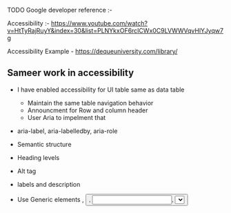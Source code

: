 
TODO Google developer reference :- 

Accessibility :- https://www.youtube.com/watch?v=HtTyRajRuyY&index=30&list=PLNYkxOF6rcICWx0C9LVWWVqvHlYJyqw7g

Accessibility Example - https://dequeuniversity.com/library/

## Sameer work in accessibility
- I have enabled accessibility for UI table same as data table 
    - Maintain the same table navigation behavior
    - Announcment for Row and column header 
    - User Aria to impelment that 

- aria-label, aria-labelledby, aria-role
- Semantic structure 
- Heading levels
- Alt tag 
- labels and description 
- Use Generic elements <a>, <button>, <input>, <select>, <textArea>, <iframe>
- tabIndex = 0 (put element to norman flow), tabIndex = -1 (remove elemnet form normal flow), tabIndex = 1 and above (set navigation tab order)
- label [ for - id ] , [ aria-describedby - id ] combination
- Alt tag
- sr-only, sr-only-focused

## ARIA syntax 
1. aria-lable 
2. aria-labelledby
3. aria-describedby
4. role = "button", role = "group", role = "toolbar", role = "alert"
5. aria-hidden
6. aria-current="currentPageName" [ for breadcrumb ]
7. aria-pressed, aria-disabled
8. aria-expanded, aria-haspopup 

## Benefits of accessibility and SEO

1. More people can access your content
2. A brave ne wworld of devices open for new possibilities 
3. Content is easier to read and understand 
4. Cleaner, more semantic markup
5. Increases `findability` in serach engines 
6. Increases `shareability` on social networks

## Tools to check accessibility
1. Wave chrome extension 
2. AA checker 
3. Color extension
4. Axe node package 

## How do I check accessibility check

Some of the things I look for are:
- Does the tab order make sense and can I reach all controls on the page?
- Is there a clear focus indicator for interactive controls?
- Are there any offscreen elements which should not be focusable?
- Can I traverse the page with a screen reader without getting stuck?
- Is there appropriate alt text on images?
- Do custom controls work with a screen reader?
- Is the user alerted to new content added to the page?
- Are there appropriate headings?
- What about landmark elements?
- Is text high contrast enough to be legible?

And here are some of the tools I like to use:
- Chrome aXe extension: https://goo.gl/67Bm24
- Chrome accessibility devtools extension: https://goo.gl/DvAxi2
- `aXe-core` : https://github.com/dequelabs/axe-core


## Top 10 Accessibility tips

https://aerolab.co/blog/web-accessibility/ 

1. Use Implicit Semantics 

  - Similar to focus, native elements get rich semantics for free.
  - Examples 

    - texfield
    -  button
    -  combobox 

2. Landmarks
      - Some elements act as landmarks. Screen readers can quickly jump to these sections on the page.
      - Examples 
        -  `<h1> ... <h6>`
        -  `<main>`
        -  `<nav>`
        -  `<footer>`
3. Do not depend on color, Add descriptive message along with it.
4. Do not block zoom
    - `<meta name="viewport" content="width=device-width,initial-scale=1,maximum-scale=1">`
    - Don't add `[maximum-scale=1]`
5. Rediscover the alt attribute
    - compulsory to every img tag
    - empty alt attribute is completely valid
    - Screen readers tell the user that an `<img>` tag
    - no need to be redundant and begin your alt with “Picture of
    - alt value should be meaningful
6. Equivalent option of <img /> like SVG 
    - Add `<title>` - for short description
    - Add `<desc>` - for longer description
```
    <symbol id="langIcon">
        <title>Language Icon</title>
        <desc>Longer description</desc>
        <path d="M0 2C6.47 2 2 6.48 2 12s4.47 10 9.99 0h24v24H0z" />
    </symbol>
```

7. Add subtitles and captions to your videos

8. Semantics = accessibility

9. Use the right mark-up
    - Time vs. Datetime
```
        <time>14:54</time> Hours and minutes
        <time>2018-06</time> Year and month
        <time>-03:00</time> Time zones
        <time>2h 32m</time> Harry Potter 2 Duration
        <p>
            CSSConf Argentina took place on 
            <time datetime=”2016-08-07”>August 7th</time>
        </p>
```
8. Button vs. `<a>` tag

    - `<a>` tags are meant to link one file to another or open links in a new tab or in the current one. 
    - However, this tag is not ideal whenever we wish to trigger actions such as hamburger menus or image galleries.
    - The `<button>` element is the right choice for these situations and is usually achievable with JavaScript.
    - Also, the button tag can be easily confused with the input type=”button” but the difference relies in 
      the former being able to take more content (text, image + text or only images).
    -  if the content of a button is not explicit enough (take an “X” in a close button for example), we must add an aria-label attribute to help explain the function.


       ` <button aria-label="Close">X</button>`

9.  Use roles when necessary

    - In order to tell screen reader users that our link triggers an action and it is not, 
      in fact, an ordinary `<a>` tag, we must add the role attribute with the value “button”.

    - When writing your JavaScript you need to call your functions not only on click but also when 
      the user presses the spacebar. 
      
    - This is necessary because the behavior used for buttons is 
      different from the one used for links and the user should be able to trigger the action on 
      either of these commands. 
```
    
      {
            <a href="img/kitten.jpg" 
                role="button" 
                onclick="handleBtnClick(event)" 
                onKeyPress="handleBtnKeyPress(event)"
            >
                Button
            </a>
        
            function handleBtnClick(event) {    
                // Do something
            }
        
            function handleBtnKeyPress(event) {
                // Check to see if space or enter were pressed
                if (event.keyCode === 32 || event.keyCode === 13) {
                    // Prevent the default action to stop scrolling when space is pressed
                    event.preventDefault();
                    
                    // Do something
                }
            }
      }
```
10. aria roles are not usually necessary unless you break the rules

      - “navigation” for the `<nav>` tag
      - “link” for the `<a>` tag

11. On hiding elements
      
      - display: none 
            - Hides element from view and its original space is lost, next element in the flow will take its place.
            - Not readable  <--- IMPORTANT
            - Works everywhere, yay!

      - visibility: hidden;
            - Hides element from view but its original space remains occupied (pretty much like opacity: 0;)
            - Not readable  <--- IMPORTANT
            - Works everywhere, yay!
      
      - HTML5: hidden attribute
            - Same as display: none;
            - Not readable <--- IMPORTANT
            - works IE+ and elsewhere

      - Aria-hidden = “true”
            - Content is displayed in the browser, but not conveyed to the user via the assistive technology
            - Not readable <--- IMPORTANT
            - works IE+ and elsewher
    
      // `BEST OPTION `
      - .visuallyHidden class 
            - Hides the element from view and removes it from workflow 
            - Readable 
            - Works everywhere
```            
  .visually-hidden { 
      position: absolute !important;
      clip: rect(1px 1px 1px 1px); // IE6, IE7 
      clip: rect(1px, 1px, 1px, 1px);
      padding:0 !important;
      border:0 !important;
      height: 1px !important;
      width: 1px !important;
      overflow: hidden;
  }

  body:hover .visually-hidden a, 
  body:hover .visually-hidden input, 
  body:hover .visually-hidden button { 
      display: none !important; 
  }
```

12. Audit and review
    - ChromeVox
    - Accessibility Developer Tools for Chrome
    - Color Filter
    - W3C Validator
    - WAVE


## `WAI- ARIA` 
  
  The Web accessibility initiative - Accessible Rich Internet Applications (ARIA) specifications adds the ability to `modify and enhance the semantic meaning` of elements in the DOM.

[How do I learn ARIA ?](https://www.w3.org/TR/wai-aria-practices-1.1/)

> ARIA does not change behavior 

> ARIA lets you fill in gaps in the accessibility tree.

`<lable>` helps users understand the purpose of a control.

`<label>` Control must be a child of <label> or targeted by an `IDRef` using the label's `for=""` attribute. Only works with native form elements.

`<aria-label>` - A string to be used as the accessible label. Overrides any other native labelling mechanism.

`<aria-labelledby>` - A refrence to an element (or elements) which will act as an accessible label. Overrides any other labelling mechanism including aria-label.


## Q:-  Meaning of tabindex="-1"

https://stackoverflow.com/questions/32911355/whats-the-tabindex-1-in-bootstrap-for

> The tabindex attribute explicitly defines the navigation order for focusable elements (typically links and form controls) within a page. It can also be used to define whether elements should be focusable or not.

> [Both] tabindex="0" and tabindex="-1" have special meaning and provide distinct  functionality in HTML. A value of 0 indicates that the element should be placed in the default navigation order. This allows elements that are not natively focusable  (such as `<div>, <span>, and <p>`) to receive keyboard focus. Of course one should generally  use links and form controls for all interactive elements, but this does allow other  elements to be focusable and trigger interaction.

> A tabindex="-1" value removes the element from the default navigation flow (i.e., a user cannot tab to it), but it allows it to receive programmatic focus, meaning focus can be set to it from a link or with scripting.** This can be very useful for elements that should not be tabbed to, but that may need to have focus set to them.

> A good example is a modal dialog window - when opened, focus should be set to the dialog so a screen reader will begin reading and the keyboard will begin navigating within the dialog. Because the dialog (probably just a `<div>` element) is not focusable by default, assigning it tabindex="-1" allows focus to be set to it with scripting when it is presented.

> A value of -1 can also be useful in complex widgets and menus that utilize arrow keys or other shortcut keys to ensure that only one element within the widget is navigable with the tab key, but still allow focus to be set on other components within the widget.


## Some Accessibility tips 

1. Use of class="sr-only" [ This class hides an element in all devices except for the Screen Readers. ]
2. Use of class="sr-only sr-only-focusable" [If this class is used on an hidden element with . sr-only class, then the element will be visible when focused by any thing like keyboard. ]

  `Eg - traditional “skip” links`

3. Alerts  => `[ role="alert"  and .sr-only ]`
4. Non descriptive buttons `[type="button"  aria-label="Close",  aria-hidden="true"]`
5. Badge `[ type="button" sr-only ]`
6. Breadcrumb `[aria-label="breadcrumb" aria-current="page" ]`
7. Buttons  `[ type="button", role="button", aria-pressed="true", disabled, .disabled, aria-disabled="true"  ]`
8. Button group `[  role="group",  aria-label="Basic example", role="toolbar" ]`
9. dropdown 
  ```
    [ 
        button[ id="dropdownMenuButton", role="button", aria-haspopup="true", aria-expanded="false" ], 

        div[ aria-labelledby="dropdownMenuButton" ] 
    ]
  ```

10. Forms 
```
    [
        label [for="exampleInputEmail1"]
        input [id="exampleInputEmail1" aria-describedby="emailHelp" ]
        span  [ id="emailHelp"]
    ]
```

## Tips in details

1. Use of class="sr-only" 

    - additional visual information or cues for non-visual users.
```
    <p class="text-danger">
        <span class="sr-only">Danger: </span>
        This action is not reversible
    </p>
```

2. Use of class="sr-only sr-only-focusable"

    - visually hidden interactive controls
    - traditional “skip” links
    - This will ensure that the control becomes visible once focused (for sighted keyboard users).

    `<a class="sr-only sr-only-focusable" href="#content">Skip to main content</a>`

3. Alerts  => [ role="alert"  and .sr-only ]
```
    <div class="alert alert-primary" role="alert">
        This is a primary alert—check it out!
    </div>
```

4. Non descriptive buttons `[type="button"  aria-label="Close",  aria-hidden="true"]`

```
    <button type="button" class="close" data-dismiss="alert" aria-label="Close">
        <span aria-hidden="true">&times;</span>
    </button>
```
5. Badge `[ type="button" sr-only ]`

```
    <button type="button" class="btn btn-primary">
        Profile <span class="badge badge-light">9</span>
        <span class="sr-only">unread messages</span>
    </button>
```
6. Breadcrumb `[aria-label="breadcrumb" aria-current="page" ]`
```
    <nav aria-label="breadcrumb">
        <ol class="breadcrumb">
            <li class="breadcrumb-item"><a href="#">Home</a></li>
            <li class="breadcrumb-item"><a href="#">Library</a></li>
            <li class="breadcrumb-item active" aria-current="page">Data</li>
        </ol>
    </nav>
```
7. Buttons  `[ type="button", role="button", aria-pressed="true", disabled, .disabled, aria-pressed="true"  ]`

```
    - [ type="button" ] <button type="button" class="btn btn-link">Link</button>

    - [ role="button" ] <a class="btn btn-primary" href="#" role="button">Link</a>
    - [ type="submit" ] <button class="btn btn-primary" type="submit">Button</button>
    - [ type="button" ] <input class="btn btn-primary" type="button" value="Input">
    - [ type="submit" ] <input class="btn btn-primary" type="submit" value="Submit">
    - [ type="reset" ] <input class="btn btn-primary" type="reset" value="Reset">


    - Active - [ role="button", aria-pressed="true" ] <a href="#" class="btn btn-primary btn-lg active" role="button" aria-pressed="true">Primary link</a>
    
    - Disabled 
        - [ disabled ] <button type="button" class="btn btn-lg btn-primary" disabled>Primary button</button>
        - [ .disabled role="button" aria-disabled="true" ] <a href="#" class="btn btn-primary btn-lg disabled" role="button" aria-disabled="true">Primary link</a>
            - add a [tabindex="-1"]
```

8. Button group  `[  role="group",  aria-label="Basic example", role="toolbar" ]`
```
    <div class="btn-group" role="group" aria-label="Basic example">
        <button type="button" class="btn btn-secondary">Left</button>
        <button type="button" class="btn btn-secondary">Middle</button>
        <button type="button" class="btn btn-secondary">Right</button>
    </div>
```

9. dropdowns 
```   
    [ 
        button[ id="dropdownMenuButton", role="button", aria-haspopup="true", aria-expanded="false" ], 
        div[ aria-labelledby="dropdownMenuButton" ] 
    ]

    <div class="dropdown">
        <button class="btn btn-secondary dropdown-toggle" type="button" id="dropdownMenuButton" data-toggle="dropdown" aria-haspopup="true" aria-expanded="false">
            Dropdown button
        </button>
        <div class="dropdown-menu" aria-labelledby="dropdownMenuButton">
            <a class="dropdown-item" href="#">Action</a>
            <a class="dropdown-item" href="#">Another action</a>
            <a class="dropdown-item" href="#">Something else here</a>
        </div>
    </div>
```
10. Forms 
```
    [
        label [for="exampleInputEmail1"]
        input [id="exampleInputEmail1" aria-describedby="emailHelp" ]
        span  [ id="emailHelp"]
    ]

    <form>
        <div class="form-group">
            <label for="exampleInputEmail1">Email address</label>
            <input type="email" class="form-control" id="exampleInputEmail1" aria-describedby="emailHelp" placeholder="Enter email">
            <small id="emailHelp" class="form-text text-muted">We'll never share your email with anyone else.</small>
        </div>
        <div class="form-group">
            <label for="exampleInputPassword1">Password</label>
            <input type="password" class="form-control" id="exampleInputPassword1" placeholder="Password">
        </div>
        <div class="form-check">
            <input type="checkbox" class="form-check-input" id="exampleCheck1">
            <label class="form-check-label" for="exampleCheck1">Check me out</label>
        </div>
        <button type="submit" class="btn btn-primary">Submit</button>
    </form>
```




    
